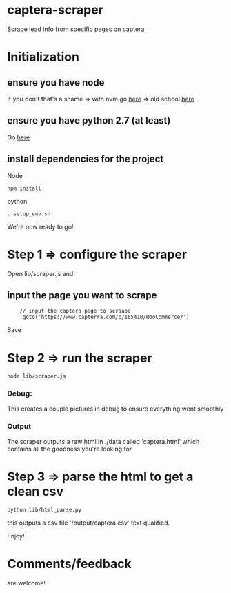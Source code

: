 # captera-scraper
Scrape lead info from specific pages on captera


# Initialization
## ensure you have node
If you don't that's a shame 
	=> with nvm go [here](https://www.digitalocean.com/community/tutorials/how-to-install-node-js-with-nvm-node-version-manager-on-a-vps)
	=> old school [here](https://nodejs.org/en/download/)

## ensure you have python 2.7 (at least)
Go [here](https://www.python.org/downloads/)

## install dependencies for the project
Node
```
npm install
```

python
```
. setup_env.sh 
```

We're now ready to go!

# Step 1 => configure the scraper

Open lib/scraper.js and: 

## input the page you want to scrape
```
	// input the captera page to scraape
	.goto('https://www.capterra.com/p/165410/WooCommerce/')
```

Save

# Step 2 => run the scraper
```
node lib/scraper.js 
```

### Debug:
This creates a couple pictures in debug to ensure everything went smoothly

### Output
The scraper outputs a raw html in ./data called 'captera.html' which contains all the goodness you're looking for


# Step 3 => parse the html to get a clean csv
```
python lib/html_parse.py 
```

this outputs a csv file '/output/captera.csv' text qualified.

Enjoy!


# Comments/feedback 
are welcome!